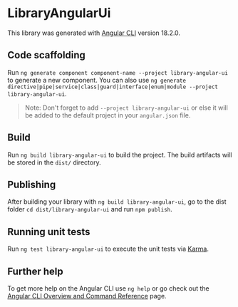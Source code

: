 # LibraryAngularUi

This library was generated with [Angular CLI](https://github.com/angular/angular-cli) version 18.2.0.

## Code scaffolding

Run `ng generate component component-name --project library-angular-ui` to generate a new component. You can also use `ng generate directive|pipe|service|class|guard|interface|enum|module --project library-angular-ui`.
> Note: Don't forget to add `--project library-angular-ui` or else it will be added to the default project in your `angular.json` file. 

## Build

Run `ng build library-angular-ui` to build the project. The build artifacts will be stored in the `dist/` directory.

## Publishing

After building your library with `ng build library-angular-ui`, go to the dist folder `cd dist/library-angular-ui` and run `npm publish`.

## Running unit tests

Run `ng test library-angular-ui` to execute the unit tests via [Karma](https://karma-runner.github.io).

## Further help

To get more help on the Angular CLI use `ng help` or go check out the [Angular CLI Overview and Command Reference](https://angular.dev/tools/cli) page.
